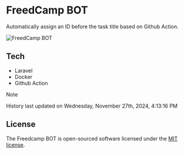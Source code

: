 # FreedCamp BOT

Automatically assign an ID before the task title based on Github Action.

![FreedCamp BOT](https://repository-images.githubusercontent.com/737932867/7d34798b-2680-471c-b089-a78a718d3d6a)

## Tech

- Laravel
- Docker
- Github Action

> [!NOTE]  
> History last updated on Wednesday, November 27th, 2024, 4:13:16 PM

## License

The Freedcamp BOT is open-sourced software licensed under the [MIT license](https://opensource.org/licenses/MIT).
